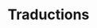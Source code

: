 ---
title: "Traductions"
layout: "translation"
draft: false

quranBook:
  #title: "**Traductions**"
  subtitle: "Télécharger le livre de traduction des sens du Coran en un clic"

---